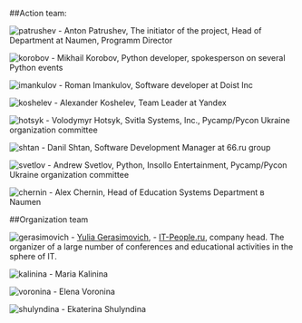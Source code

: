 ##Action team:

![patrushev](http://dropbucket.ru/pyconru/аpatrushev) -  Anton Patrushev, The initiator of the project, Head of Department at Naumen, Programm Director


![korobov](http://dropbucket.ru/pyconru/korobov) - Mikhail Korobov, Python developer, spokesperson on several Python events


![imankulov](http://dropbucket.ru/pyconru/imankulov) - Roman Imankulov, Software developer at Doist Inc


![koshelev](http://dropbucket.ru/pyconru/koshelev) - Alexander Koshelev, Team Leader at Yandex


![hotsyk](http://dropbucket.ru/pyconru/hotsyk) - Volodymyr Hotsyk, Svitla Systems, Inc., Pycamp/Pycon Ukraine organization committee


![shtan](http://dropbucket.ru/pycon/shtan) - Danil Shtan, Software Development  Manager at 66.ru group



![svetlov](http://dropbucket.ru/pyconru/svetlov) - Andrew Svetlov, Python, Insollo Entertainment, Pycamp/Pycon Ukraine organization committee


![chernin](http://dropbucket.ru/pyconru/chernin) -   Alex Chernin, Head of Education Systems Department в Naumen


##Organization team

![gerasimovich](http://dropbucket.ru/pycon/gerasimovich) -   [ Yulia Gerasimovich](http://www.linkedin.com/pub/yulia-gerasimovich/50/623/266), - [IT-People.ru](http://it-people.ru/), company head. The organizer of a large number of conferences and educational activities in the sphere of IT.


![kalinina](http://dropbucket.ru/pycon/kalinina) -  Maria Kalinina


![voronina](http://dropbucket.ru/pycon/voronina) - Elena Voronina


![shulyndina](http://dropbucket.ru/pycon/shulyndina1) - Ekaterina Shulyndina

